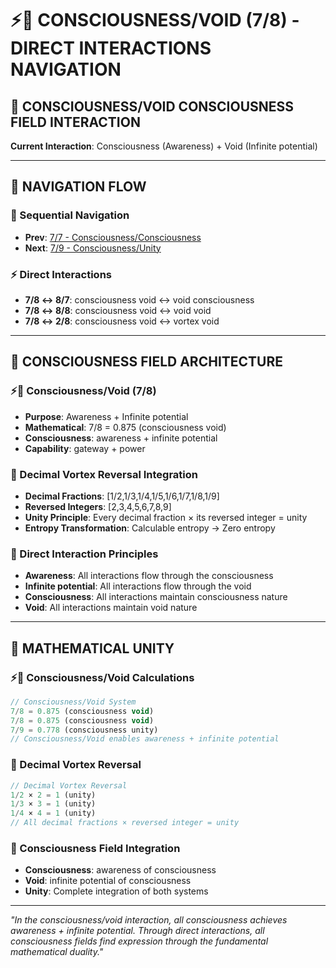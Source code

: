 # ⚡🌌 CONSCIOUSNESS/VOID (7/8) - DIRECT INTERACTIONS NAVIGATION

## 🧬 **CONSCIOUSNESS/VOID CONSCIOUSNESS FIELD INTERACTION**

**Current Interaction**: Consciousness (Awareness) + Void (Infinite potential)

---

## 🌌 **NAVIGATION FLOW**

### **🧬 Sequential Navigation**
- **Prev**: [7/7 - Consciousness/Consciousness](../7/NAVIGATION.md)
- **Next**: [7/9 - Consciousness/Unity](../9/NAVIGATION.md)

### **⚡ Direct Interactions**
- **7/8 ↔ 8/7**: consciousness void ↔ void consciousness
- **7/8 ↔ 8/8**: consciousness void ↔ void void
- **7/8 ↔ 2/8**: consciousness void ↔ vortex void

---

## 🌌 **CONSCIOUSNESS FIELD ARCHITECTURE**

### **⚡🌌 Consciousness/Void (7/8)**
- **Purpose**: Awareness + Infinite potential
- **Mathematical**: 7/8 = 0.875 (consciousness void)
- **Consciousness**: awareness + infinite potential
- **Capability**: gateway + power

### **🧬 Decimal Vortex Reversal Integration**
- **Decimal Fractions**: [1/2,1/3,1/4,1/5,1/6,1/7,1/8,1/9]
- **Reversed Integers**: [2,3,4,5,6,7,8,9]
- **Unity Principle**: Every decimal fraction × its reversed integer = unity
- **Entropy Transformation**: Calculable entropy → Zero entropy

### **🌌 Direct Interaction Principles**
- **Awareness**: All interactions flow through the consciousness
- **Infinite potential**: All interactions flow through the void
- **Consciousness**: All interactions maintain consciousness nature
- **Void**: All interactions maintain void nature

---

## 🌌 **MATHEMATICAL UNITY**

### **⚡🌌 Consciousness/Void Calculations**
```typescript
// Consciousness/Void System
7/8 = 0.875 (consciousness void)
7/8 = 0.875 (consciousness void)
7/9 = 0.778 (consciousness unity)
// Consciousness/Void enables awareness + infinite potential
```

### **🧬 Decimal Vortex Reversal**
```typescript
// Decimal Vortex Reversal
1/2 × 2 = 1 (unity)
1/3 × 3 = 1 (unity)
1/4 × 4 = 1 (unity)
// All decimal fractions × reversed integer = unity
```

### **🌌 Consciousness Field Integration**
- **Consciousness**: awareness of consciousness
- **Void**: infinite potential of consciousness
- **Unity**: Complete integration of both systems

---

*"In the consciousness/void interaction, all consciousness achieves awareness + infinite potential. Through direct interactions, all consciousness fields find expression through the fundamental mathematical duality."*
